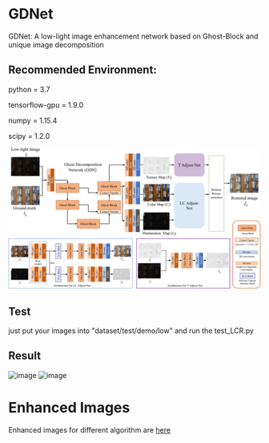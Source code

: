 # GDNet
GDNet: A low-light image enhancement network based on Ghost-Block and unique image decomposition

## Recommended Environment:
 python = 3.7
 
 tensorflow-gpu = 1.9.0
 
 numpy = 1.15.4
 
 scipy = 1.2.0
 
![image](./__pycache__/Fig2.png)

## Test
just put your images into "dataset/test/demo/low" and run the test_LCR.py

## Result
![image](./__pycache__/Fig6.png)
![image](./__pycache__/Fig7.png)

# Enhanced Images
Enhanced images for different algorithm are [here](https://pan.baidu.com/s/17UvSI4k_Kq7xaknp2bEdaw?pwd=2vvd)
